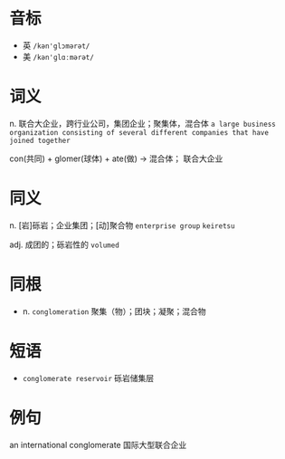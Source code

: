 # 音标

- 英 `/kən'glɔmərət/`
- 美 `/kən'ɡlɑːmərət/`

# 词义

n. 联合大企业，跨行业公司，集团企业；聚集体，混合体
`a large business organization consisting of several different companies that have joined together`



con(共同) + glomer(球体) + ate(做) → 混合体； 联合大企业

# 同义

n. [岩]砾岩；企业集团；[动]聚合物
`enterprise group` `keiretsu`

adj. 成团的；砾岩性的
`volumed`

# 同根

- n. `conglomeration` 聚集（物）；团块；凝聚；混合物

# 短语

- `conglomerate reservoir` 砾岩储集层

# 例句

an international conglomerate
国际大型联合企业


